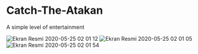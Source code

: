 # Catch-The-Atakan
 A simple level of entertainment
 
 ![Ekran Resmi 2020-05-25 02 01 12](https://user-images.githubusercontent.com/48566734/82766921-c559cb00-9e2b-11ea-9c5d-61881d0fbb68.png)
![Ekran Resmi 2020-05-25 02 01 05](https://user-images.githubusercontent.com/48566734/82766924-c854bb80-9e2b-11ea-8d47-497ec9ecd72b.png)
![Ekran Resmi 2020-05-25 02 01 54](https://user-images.githubusercontent.com/48566734/82766927-c8ed5200-9e2b-11ea-9fd1-48118cf405b1.png)

